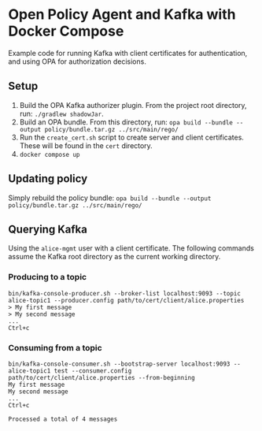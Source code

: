 # Open Policy Agent and Kafka with Docker Compose

Example code for running Kafka with client certificates for authentication, and using OPA for authorization decisions.

## Setup

1. Build the OPA Kafka authorizer plugin. From the project root directory, run: `./gradlew shadowJar`.
2. Build an OPA bundle. From this directory, run: `opa build --bundle --output policy/bundle.tar.gz ../src/main/rego/`
3. Run the `create_cert.sh` script to create server and client certificates. These will be found in the `cert` directory.
4. `docker compose up`

## Updating policy

Simply rebuild the policy bundle: `opa build --bundle --output policy/bundle.tar.gz ../src/main/rego/`

## Querying Kafka

Using the `alice-mgmt` user with a client certificate. The following commands assume the Kafka root directory
as the current working directory.

### Producing to a topic

```shell
bin/kafka-console-producer.sh --broker-list localhost:9093 --topic alice-topic1 --producer.config path/to/cert/client/alice.properties
> My first message
> My second message
...
Ctrl+c
```

### Consuming from a topic

```shell
bin/kafka-console-consumer.sh --bootstrap-server localhost:9093 --alice-topic1 test --consumer.config path/to/cert/client/alice.properties --from-beginning
My first message
My second message
...
Ctrl+c

Processed a total of 4 messages
```
